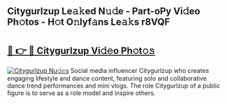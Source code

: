 ## Citygurlzup Le𝚊𝚔ed N𝚞𝚍e - Part-oPy Vi𝚍eo Ph𝚘tos - H𝚘t O𝚗lyf𝚊ns Le𝚊𝚔s r8VQF

# <h2><a href="http://hf6k3x.feru.top/?c=Citygurlzup">🔗 👉 🔴 Citygurlzup Vi𝚍𝚎o Ph𝚘t𝚘𝚜</a></h2>

[![Citygurlzup Nu𝚍𝚎s](https://i.imgur.com/0TWrTi3.gif)](http://hf6k3x.feru.top/?c=Citygurlzup)
Social media influencer Citygurlzup who creates engaging lifestyle and dance content, featuring solo and collaborative dance trend performances and mini vlogs. The role Citygurlzup of a public figure is to serve as a role model and inspire others. 
